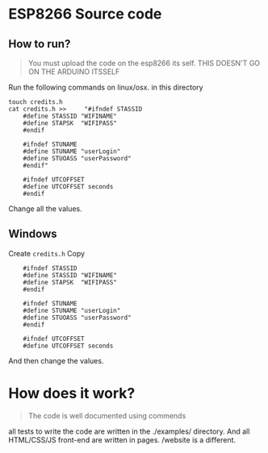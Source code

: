 # ESP8266 Source code 
## How to run?

> You must upload the code on the esp8266 its self. THIS DOESN'T GO ON THE ARDUINO ITSSELF

Run the following commands on linux/osx. in this directory
```
touch credits.h
cat credits.h >>     "#ifndef STASSID
    #define STASSID "WIFINAME"
    #define STAPSK  "WIFIPASS"
    #endif

    #ifndef STUNAME
    #define STUNAME "userLogin"
    #define STUOASS "userPassword"
    #endif"

    #ifndef UTCOFFSET
    #define UTCOFFSET seconds
    #endif
```

Change all the values.

## Windows
Create `credits.h`
Copy
```
    #ifndef STASSID
    #define STASSID "WIFINAME"
    #define STAPSK  "WIFIPASS"
    #endif

    #ifndef STUNAME
    #define STUNAME "userLogin"
    #define STUOASS "userPassword"
    #endif

    #ifndef UTCOFFSET
    #define UTCOFFSET seconds
```
And then change the values.

# How does it work? 
> The code is well documented using commends

all tests to write the code are written in the ./examples/ directory. And all HTML/CSS/JS front-end are written in pages. /website is a different. 